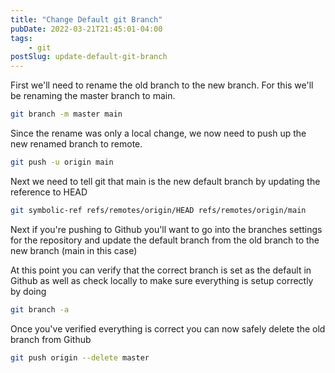 ```yaml
---
title: "Change Default git Branch"
pubDate: 2022-03-21T21:45:01-04:00
tags:
    - git
postSlug: update-default-git-branch
---
```


First we'll need to rename the old branch to the new branch. For this we'll be renaming the master branch to main.

<!--more-->

```bash
git branch -m master main
```

Since the rename was only a local change, we now need to push up the new renamed branch to remote.

```bash
git push -u origin main
```

Next we need to tell git that main is the new default branch by updating the reference to HEAD

```bash
git symbolic-ref refs/remotes/origin/HEAD refs/remotes/origin/main
```

Next if you're pushing to Github you'll want to go into the branches settings for the repository and update the default branch from the old branch to the new branch (main in this case)

At this point you can verify that the correct branch is set as the default in Github as well as check locally to make sure everything is setup correctly by doing

```bash
git branch -a
```

Once  you've verified everything is correct you can now safely delete the old branch from Github

```bash
git push origin --delete master
```